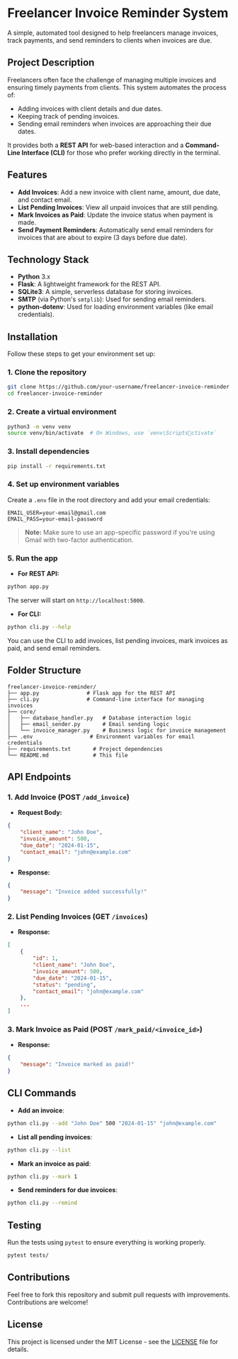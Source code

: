 
# Freelancer Invoice Reminder System

A simple, automated tool designed to help freelancers manage invoices, track payments, and send reminders to clients when invoices are due.

## Project Description

Freelancers often face the challenge of managing multiple invoices and ensuring timely payments from clients. This system automates the process of:
- Adding invoices with client details and due dates.
- Keeping track of pending invoices.
- Sending email reminders when invoices are approaching their due dates.

It provides both a **REST API** for web-based interaction and a **Command-Line Interface (CLI)** for those who prefer working directly in the terminal.

## Features

- **Add Invoices**: Add a new invoice with client name, amount, due date, and contact email.
- **List Pending Invoices**: View all unpaid invoices that are still pending.
- **Mark Invoices as Paid**: Update the invoice status when payment is made.
- **Send Payment Reminders**: Automatically send email reminders for invoices that are about to expire (3 days before due date).

## Technology Stack

- **Python** 3.x
- **Flask**: A lightweight framework for the REST API.
- **SQLite3**: A simple, serverless database for storing invoices.
- **SMTP** (via Python's `smtplib`): Used for sending email reminders.
- **python-dotenv**: Used for loading environment variables (like email credentials).

## Installation

Follow these steps to get your environment set up:

### 1. Clone the repository

```bash
git clone https://github.com/your-username/freelancer-invoice-reminder.git
cd freelancer-invoice-reminder
```

### 2. Create a virtual environment

```bash
python3 -m venv venv
source venv/bin/activate  # On Windows, use `venv\Scriptsctivate`
```

### 3. Install dependencies

```bash
pip install -r requirements.txt
```

### 4. Set up environment variables

Create a `.env` file in the root directory and add your email credentials:

```
EMAIL_USER=your-email@gmail.com
EMAIL_PASS=your-email-password
```

> **Note:** Make sure to use an app-specific password if you're using Gmail with two-factor authentication.

### 5. Run the app

- **For REST API:**

```bash
python app.py
```

The server will start on `http://localhost:5000`.

- **For CLI:**

```bash
python cli.py --help
```

You can use the CLI to add invoices, list pending invoices, mark invoices as paid, and send email reminders.

## Folder Structure

```
freelancer-invoice-reminder/
├── app.py               # Flask app for the REST API
├── cli.py               # Command-line interface for managing invoices
├── core/
│   ├── database_handler.py   # Database interaction logic
│   ├── email_sender.py       # Email sending logic
│   └── invoice_manager.py    # Business logic for invoice management
├── .env                  # Environment variables for email credentials
├── requirements.txt       # Project dependencies
└── README.md              # This file
```

## API Endpoints

### 1. **Add Invoice** (POST `/add_invoice`)

- **Request Body:**

```json
{
    "client_name": "John Doe",
    "invoice_amount": 500,
    "due_date": "2024-01-15",
    "contact_email": "john@example.com"
}
```

- **Response:**

```json
{
    "message": "Invoice added successfully!"
}
```

### 2. **List Pending Invoices** (GET `/invoices`)

- **Response:**

```json
[
    {
        "id": 1,
        "client_name": "John Doe",
        "invoice_amount": 500,
        "due_date": "2024-01-15",
        "status": "pending",
        "contact_email": "john@example.com"
    },
    ...
]
```

### 3. **Mark Invoice as Paid** (POST `/mark_paid/<invoice_id>`)

- **Response:**

```json
{
    "message": "Invoice marked as paid!"
}
```

## CLI Commands

- **Add an invoice**:
  
```bash
python cli.py --add "John Doe" 500 "2024-01-15" "john@example.com"
```

- **List all pending invoices**:

```bash
python cli.py --list
```

- **Mark an invoice as paid**:

```bash
python cli.py --mark 1
```

- **Send reminders for due invoices**:

```bash
python cli.py --remind
```

## Testing

Run the tests using `pytest` to ensure everything is working properly.

```bash
pytest tests/
```

## Contributions

Feel free to fork this repository and submit pull requests with improvements. Contributions are welcome!

## License

This project is licensed under the MIT License - see the [LICENSE](LICENSE) file for details.
